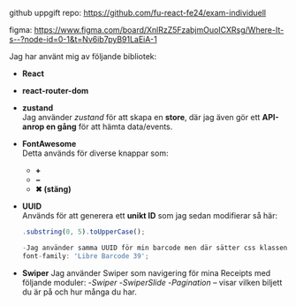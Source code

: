 github uppgift repo: https://github.com/fu-react-fe24/exam-individuell

figma: https://www.figma.com/board/XnlRzZ5FzabjmOuoICXRsg/Where-It-s--?node-id=0-1&t=Nv6ib7pyB91LaEiA-1

Jag har använt mig av följande bibliotek:

- **React**
- **react-router-dom**
- **zustand**  
  Jag använder *zustand* för att skapa en **store**, där jag även gör ett **API-anrop en gång** för att hämta data/events.

- **FontAwesome**  
  Detta används för diverse knappar som:
  - **+**
  - **−**
  - **✖ (stäng)**

- **UUID**  
  Används för att generera ett **unikt ID** som jag sedan modifierar så här:
  ```js
  .substring(0, 5).toUpperCase();

  -Jag använder samma UUID för min barcode men där sätter css klassen:
  font-family: 'Libre Barcode 39';
  
- **Swiper**
  Jag använder Swiper som navigering för mina Receipts med följande moduler:
  -*Swiper*
  -*SwiperSlide*
  -*Pagination* – visar vilken biljett du är på och hur många du har.
